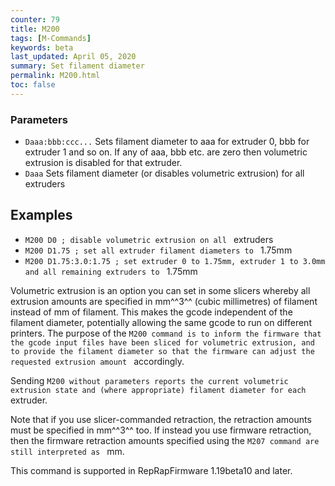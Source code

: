 ```yaml
---
counter: 79
title: M200
tags: [M-Commands] 
keywords: beta 
last_updated: April 05, 2020 
summary: Set filament diameter 
permalink: M200.html
toc: false 
---
```



### Parameters

* `Daaa:bbb:ccc...` Sets filament diameter to aaa for extruder 0, bbb for extruder 1 and so on. If any of aaa, bbb etc. are zero then volumetric extrusion is disabled for that extruder.
* `Daaa` Sets filament diameter (or disables volumetric extrusion) for all extruders

## Examples

* ` M200 D0 ; disable volumetric extrusion on all  ` extruders
* ` M200 D1.75 ; set all extruder filament diameters to  ` 1.75mm
* ` M200 D1.75:3.0:1.75 ; set extruder 0 to 1.75mm, extruder 1 to 3.0mm and all remaining extruders to  ` 1.75mm

Volumetric extrusion is an option you can set in some slicers whereby all extrusion amounts are specified in mm^^3^^ (cubic millimetres) of filament instead of mm of filament. This makes the gcode independent of the filament diameter, potentially allowing the same gcode to run on different printers. The purpose of the ` M200 command is to inform the firmware that the gcode input files have been sliced for volumetric extrusion, and to provide the filament diameter so that the firmware can adjust the requested extrusion amount  ` accordingly.

Sending ` M200 without parameters reports the current volumetric extrusion state and (where appropriate) filament diameter for each  ` extruder.

Note that if you use slicer-commanded retraction, the retraction amounts must be specified in mm^^3^^ too. If instead you use firmware retraction, then the firmware retraction amounts specified using the ` M207 command are still interpreted as  ` mm.

This command is supported in RepRapFirmware 1.19beta10 and later.

